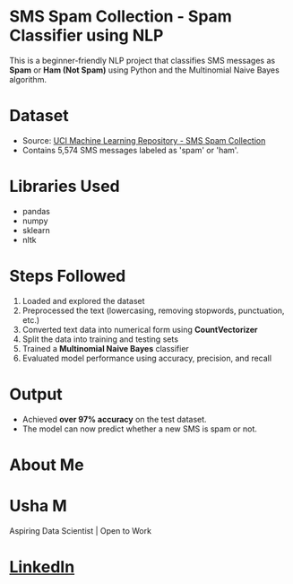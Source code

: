 # SMS Spam Collection - Spam Classifier using NLP
  This is a beginner-friendly NLP project that classifies SMS messages as **Spam** or **Ham (Not Spam)** using Python and the Multinomial Naive Bayes algorithm.
# Dataset
 - Source: [UCI Machine Learning Repository - SMS Spam Collection](https://archive.ics.uci.edu/ml/datasets/SMS+Spam+Collection)
 - Contains 5,574 SMS messages labeled as 'spam' or 'ham'.
# Libraries Used
 - pandas
 - numpy
 - sklearn
 - nltk
# Steps Followed
  1. Loaded and explored the dataset
  2. Preprocessed the text (lowercasing, removing stopwords, punctuation, etc.)
  3. Converted text data into numerical form using **CountVectorizer**
  4. Split the data into training and testing sets
  5. Trained a **Multinomial Naive Bayes** classifier
  6. Evaluated model performance using accuracy, precision, and recall
# Output
  - Achieved **over 97% accuracy** on the test dataset.
  - The model can now predict whether a new SMS is spam or not.

# About Me
# Usha M  
Aspiring Data Scientist | Open to Work  
# [LinkedIn](https://www.linkedin.com/in/usha-mano-6589aa4a)
  
